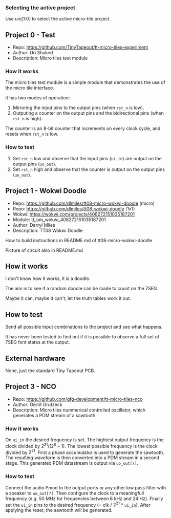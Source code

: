 <!---

This file is used to generate your project datasheet. Please fill in the information below and delete any unused
sections.

You can also include images in this folder and reference them in the markdown. Each image must be less than
512 kb in size, and the combined size of all images must be less than 1 MB.
-->

### Selecting the active project

Use uio[1:0] to select the active micro-tile project.

## Project 0 - Test

* Repo: https://github.com/TinyTapeout/tt-micro-tiles-experiment
* Author: Uri Shaked
* Description: Micro tiles test module

### How it works

The micro tiles test module is a simple module that demonstrates the use of the micro tile interface.

It has two modes of operation:

1. Mirroring the input pins to the output pins (when `rst_n` is low).
3. Outputing a counter on the output pins and the bidirectional pins (when `rst_n` is high).

The counter is an 8-bit counter that increments on every clock cycle, and resets when `rst_n` is low.

### How to test

1. Set `rst_n` low and observe that the input pins (`ui_in`) are output on the output pins (`uo_out`).
2. Set `rst_n` high and observe that the counter is output on the output pins (`uo_out`).

## Project 1 - Wokwi Doodle

* Repo: https://github.com/dlmiles/tt08-micro-wokwi-doodle (micro)
* Repo: https://github.com/dlmiles/tt08-wokwi-doodle (1x1)
* Wokwi: https://wokwi.com/projects/408272151035187201
* Module: tt_um_wokwi_408272151035187201
* Author: Darryl Miles
* Description: TT08 Wokwi Doodle

How to build instructions in README.md of tt08-micro-wokwi-doodle

Picture of circuit also in README.md

## How it works

I don't know how it works, it is a doodle.

The aim is to see if a random doodle can be made to count on the 7SEG.

Maybe it can, maybe it can't, let the truth tables work it out.

## How to test

Send all possible input combinations to the project and see what happens.

It has never been tested to find out if it is possible to observe a full set
of 7SEG font states at the output.

## External hardware

None, just the standard Tiny Tapeout PCB.

## Project 3 - NCO
* Repo: https://github.com/gfg-development/tt-micro-tiles-nco
* Author: Gerrit Grutzeck
* Description: Micro tiles nummerical controlled oscillator, which generates a PDM stream of a sawtooth

### How it works 
On `ui_in` the desired frequency is set. The hightest output frequency is the clock divided by $2^{21} / (2^8 - 1)$. The lowest possible frequency is the clock divided by $2^{21}$.
First a phase accumulator is used to generate the sawtooth. The resulting waveform is then converted into a PDM stream in a second stage.
This generated PDM datastream is output via `uo_out[7]`. 

### How to test
Connect the audio Pmod to the output ports or any other low pass filter with a speaker to `uo_out[7]`. 
Then configure the clock to a meaningfull frequency (e.g. 50 MHz for frequencies between 6 kHz and 24 Hz). 
Finally set the `ui_in` pins to the desired frequency (= clk / $2^{21}$ * `ui_in`). After applying the reset, the sawtooth will be generated.